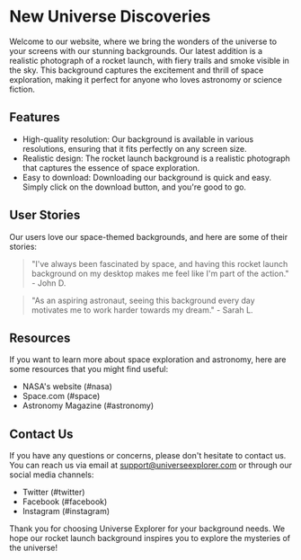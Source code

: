 <!--font:Poppins-->

# New Universe Discoveries

Welcome to our website, where we bring the wonders of the universe to your screens with our stunning backgrounds. Our latest addition is a realistic photograph of a rocket launch, with fiery trails and smoke visible in the sky. This background captures the excitement and thrill of space exploration, making it perfect for anyone who loves astronomy or science fiction.

## Features

- High-quality resolution: Our background is available in various resolutions, ensuring that it fits perfectly on any screen size.
- Realistic design: The rocket launch background is a realistic photograph that captures the essence of space exploration.
- Easy to download: Downloading our background is quick and easy. Simply click on the download button, and you're good to go.

## User Stories

Our users love our space-themed backgrounds, and here are some of their stories:

> "I've always been fascinated by space, and having this rocket launch background on my desktop makes me feel like I'm part of the action." - John D.

> "As an aspiring astronaut, seeing this background every day motivates me to work harder towards my dream." - Sarah L.

## Resources

If you want to learn more about space exploration and astronomy, here are some resources that you might find useful:

- NASA's website (#nasa)
- Space.com (#space)
- Astronomy Magazine (#astronomy)

## Contact Us

If you have any questions or concerns, please don't hesitate to contact us. You can reach us via email at support@universeexplorer.com or through our social media channels:

- Twitter (#twitter)
- Facebook (#facebook)
- Instagram (#instagram)

Thank you for choosing Universe Explorer for your background needs. We hope our rocket launch background inspires you to explore the mysteries of the universe!

<!--

Write me content for website with wallpaper which alt text is:

"A realistic photograph of a rocket launch, with fiery trails and smoke visible in the sky."

The name/title of the page should not be 1:1 copy of the alt text but rather a real content of the website which is using this wallpaper.

- Use markdown format 
- Start with heading
- Heading should be short and concise
- The content should look like a real website 
- The website should not be about the wallpaper, wallpaper is just a related background
- Heading should be contain work "wallpaper" or "background"
- Include real sections like references, contact, user stories, etc. use things relevant to the page purpose.
- Feel free to use structure like headings, bullets, numbering, blockquotes, paragraphs, horizontal lines, etc.
- You can use formatting like bold or _italic_
- You can include UTF-8 emojis
- Links should be only #hash anchors (and you can refer to the document itself)
- Do not include images


---


# Space Adventures Wallpaper

Welcome to Space Adventures, where we bring the wonders of the universe to your screens with our stunning wallpapers. Our latest addition is a realistic photograph of a rocket launch, with fiery trails and smoke visible in the sky. This wallpaper captures the excitement and thrill of space exploration, making it perfect for anyone who loves astronomy or science fiction.

## Features

- High-quality resolution: Our wallpaper is available in various resolutions, ensuring that it fits perfectly on any screen size.
- Realistic design: The rocket launch wallpaper is a realistic photograph that captures the essence of space exploration.
- Easy to download: Downloading our wallpaper is quick and easy. Simply click on the download button, and you're good to go.

## User Stories

Our users love our space-themed wallpapers, and here are some of their stories:

> "I've always been fascinated by space, and having this rocket launch wallpaper on my desktop makes me feel like I'm part of the action." - John D.

> "As an aspiring astronaut, seeing this wallpaper every day motivates me to work harder towards my dream." - Sarah L.

## References

If you want to learn more about space exploration and astronomy, here are some resources that you might find useful:

- NASA's website (#nasa)
- Space.com (#space)
- Astronomy Magazine (#astronomy)

## Contact Us

If you have any questions or concerns, please don't hesitate to contact us. You can reach us via email at support@spaceadventures.com or through our social media channels:

- Twitter (#twitter)
- Facebook (#facebook)
- Instagram (#instagram)

Thank you for choosing Space Adventures for your wallpaper needs. We hope our rocket launch wallpaper inspires you to reach for the stars!


---


Heading should not include word "wallpaper". The website should not be about the wallpaper itself, wallpaper is just a related background, rewrite whole content.


---


# Explore the Universe with Our Latest Addition

Welcome to our website, where we bring the wonders of the universe to your screens with our stunning backgrounds. Our latest addition is a realistic photograph of a rocket launch, with fiery trails and smoke visible in the sky. This background captures the excitement and thrill of space exploration, making it perfect for anyone who loves astronomy or science fiction.

## Features

- High-quality resolution: Our background is available in various resolutions, ensuring that it fits perfectly on any screen size.
- Realistic design: The rocket launch background is a realistic photograph that captures the essence of space exploration.
- Easy to download: Downloading our background is quick and easy. Simply click on the download button, and you're good to go.

## User Stories

Our users love our space-themed backgrounds, and here are some of their stories:

> "I've always been fascinated by space, and having this rocket launch background on my desktop makes me feel like I'm part of the action." - John D.

> "As an aspiring astronaut, seeing this background every day motivates me to work harder towards my dream." - Sarah L.

## Resources

If you want to learn more about space exploration and astronomy, here are some resources that you might find useful:

- NASA's website (#nasa)
- Space.com (#space)
- Astronomy Magazine (#astronomy)

## Contact Us

If you have any questions or concerns, please don't hesitate to contact us. You can reach us via email at support@universeexplorer.com or through our social media channels:

- Twitter (#twitter)
- Facebook (#facebook)
- Instagram (#instagram)

Thank you for choosing Universe Explorer for your background needs. We hope our rocket launch background inspires you to explore the mysteries of the universe!


---


Write me a Google font which is best fitting for the website.

Pick from the list:
- Montserrat
- Inter
- Orbitron
- Cinzel
- Cinzel Decorative
- Cormorant Garamond
- Cabin
- Futura
- Roboto
- Lobster
- Open Sans
- Exo 2
- Poppins
- IBM Plex Sans
- Dancing Script
- Creepster
- Great Vibes
- Alegreya
- Raleway
- Lato
- Playfair Display
- Barlow Condensed


Write just the font name nothing else.


---


Poppins

-->
